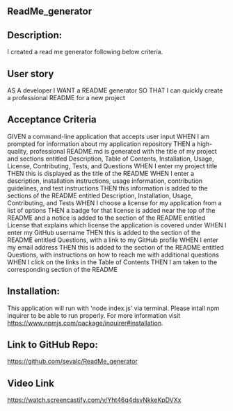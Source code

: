 ## ReadMe_generator

## Description: 
I created a read me generator following below criteria. 

## User story 
AS A developer
I WANT a README generator
SO THAT I can quickly create a professional README for a new project


## Acceptance Criteria

GIVEN a command-line application that accepts user input
WHEN I am prompted for information about my application repository
THEN a high-quality, professional README.md is generated with the title of my project and sections entitled Description, Table of Contents, Installation, Usage, License, Contributing, Tests, and Questions
WHEN I enter my project title
THEN this is displayed as the title of the README
WHEN I enter a description, installation instructions, usage information, contribution guidelines, and test instructions
THEN this information is added to the sections of the README entitled Description, Installation, Usage, Contributing, and Tests
WHEN I choose a license for my application from a list of options
THEN a badge for that license is added near the top of the README and a notice is added to the section of the README entitled License that explains which license the application is covered under
WHEN I enter my GitHub username
THEN this is added to the section of the README entitled Questions, with a link to my GitHub profile
WHEN I enter my email address
THEN this is added to the section of the README entitled Questions, with instructions on how to reach me with additional questions
WHEN I click on the links in the Table of Contents
THEN I am taken to the corresponding section of the README

## Installation:
This application will run with 'node index.js' via terminal. Please intall npm inquirer <npm install inquirer> to be able to run properly. For more information visit https://www.npmjs.com/package/inquirer#installation. 

## Link to GitHub Repo: 
https://github.com/sevalc/ReadMe_generator

## Video Link 
https://watch.screencastify.com/v/Yht46q4dsvNkkeKpDVXx